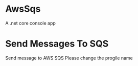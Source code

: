 # AwsSqs
A .net core console app

# Send Messages To SQS
Send message to AWS SQS
Please change the progile name
